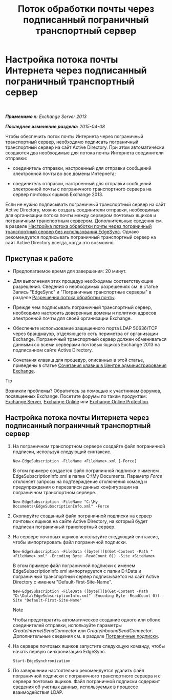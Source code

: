 ﻿---
title: 'Поток обработки почты через подписанный пограничный транспортный сервер'
TOCTitle: Настройка потока обработки почты Интернета через пограничный транспортный сервер с подпиской
ms:assetid: d12ea770-99ce-4ab4-a373-96f2554641fa
ms:mtpsurl: https://technet.microsoft.com/ru-ru/library/Bb738158(v=EXCHG.150)
ms:contentKeyID: 61183384
ms.date: 04/30/2018
mtps_version: v=EXCHG.150
ms.translationtype: HT
---

# Настройка потока почты Интернета через подписанный пограничный транспортный сервер

 

_**Применимо к:** Exchange Server 2013_

_**Последнее изменение раздела:** 2015-04-08_

Чтобы обеспечить поток почты Интернета через пограничный транспортный сервер, необходимо подписать пограничный транспортный сервер на сайт Active Directory. При этом автоматически создаются два необходимые для потока почты Интернета соединители отправки:

  - соединитель отправки, настроенный для отправки сообщений электронной почты во все домены Интернета;

  - соединитель отправки, настроенный для отправки сообщений электронной почты с пограничного транспортного сервера на сервер почтовых ящиков Exchange 2013.

Если не нужно подписывать пограничный транспортный сервер на сайт Active Directory, можно создать соединители отправки, необходимые для организации потока почты между сервером почтовых ящиков и пограничным транспортным сервером. Дополнительные сведения см. в разделе [Настройка потока обработки почты через пограничный транспортный сервер без использования EdgeSync](configure-internet-mail-flow-through-an-edge-transport-server-without-using-edgesync-exchange-2013-help.md). Однако рекомендуется подписывать пограничный транспортный сервер на сайт Active Directory всегда, когда это возможно.

## Приступая к работе

  - Предполагаемое время для завершения: 20 минут.

  - Для выполнения этих процедур необходимы соответствующие разрешения. Сведения о необходимых разрешениях см. в статье Запись "EdgeSync" и "Пограничные транспортные серверы" в разделе [Разрешения потока обработки почты](mail-flow-permissions-exchange-2013-help.md).

  - Прежде чем подписывать пограничный транспортный сервер, необходимо настроить доверенные домены и политики адресов электронной почты для своей организации Exchange.

  - Обеспечьте использование защищенного порта LDAP 50636/TCP через брандмауэр, отделяющего сеть периметра от организации Exchange. Пограничный транспортный сервер должен обмениваться данными со всеми серверами почтовых ящиков Exchange 2013 на подписанном сайте Active Directory.

  - Сочетания клавиш для процедур, описанных в этой статье, приведены в статье [Сочетания клавиш в Центре администрирования Exchange](keyboard-shortcuts-in-the-exchange-admin-center-exchange-online-protection-help.md).

> [!TIP]  
> Возникли проблемы? Обратитесь за помощью к участникам форумов, посвященных Exchange. Посетите форумы по таким продуктам: <a href="https://go.microsoft.com/fwlink/p/?linkid=60612">Exchange Server</a>, <a href="https://go.microsoft.com/fwlink/p/?linkid=267542">Exchange Online</a> или <a href="https://go.microsoft.com/fwlink/p/?linkid=285351">Exchange Online Protection</a>.


## Настройка потока почты Интернета через подписанный пограничный транспортный сервер

1.  На пограничном транспортном сервере создайте файл пограничной подписки, используя следующий синтаксис.
    
        New-EdgeSubscription -FileName <FileName>.xml [-Force]
    
    В этом примере создается файл пограничной подписки с именем EdgeSubscriptionInfo.xml в папке C:\\My Documents. Параметр *Force* отклоняет запросы на подтверждение отключения команд и предупреждения о перезаписи данных конфигурации на пограничном транспортном сервере.
    
        New-EdgeSubscription -FileName "C:\My Documents\EdgeSubscriptionInfo.xml" -Force

2.  Скопируйте созданный файл пограничной подписки на сервер почтовых ящиков на сайте Active Directory, на который будет подписан пограничный транспортный сервер.

3.  На сервере почтовых ящиков используйте следующий синтаксис, чтобы импортировать файл пограничной подписки.
    
        New-EdgeSubscription -FileData ([byte[]]$(Get-Content -Path "<FileName>.xml" -Encoding Byte -ReadCount 0)) -Site <SiteName>
    
    В этом примере файл пограничной подписки с именем EdgeSubscriptionInfo.xml импортируется с папки D:\\Data и пограничный транспортный сервер подписывается на сайт Active Directory с именем "Default-First-Site-Name".
    
        New-EdgeSubscription -FileData ([byte[]]$(Get-Content -Path "D:\Data\EdgeSubscriptionInfo.xml" -Encoding Byte -ReadCount 0)) -Site "Default-First-Site-Name"
    
    > [!NOTE]  
    > Чтобы предотвратить автоматическое создание одного или обоих соединителей отправки, используйте параметры <em>CreateInternetSendConnector</em> или <em>CreateInboundSendConnector</em>. Дополнительные сведения см. в разделе <a href="edge-subscriptions-exchange-2013-help.md">Пограничные подписки</a>.


4.  На сервере почтовых ящиков запустите следующую команду, чтобы начать первую синхронизацию EdgeSync.
    
        Start-EdgeSynchronization

5.  По завершении настоятельно рекомендуется удалить файл пограничной подписки с пограничного транспортного сервера и с сервера почтовых ящиков. Файл пограничной подписки содержит сведения об учетных данных, используемых в процессе взаимодействия LDAP.


